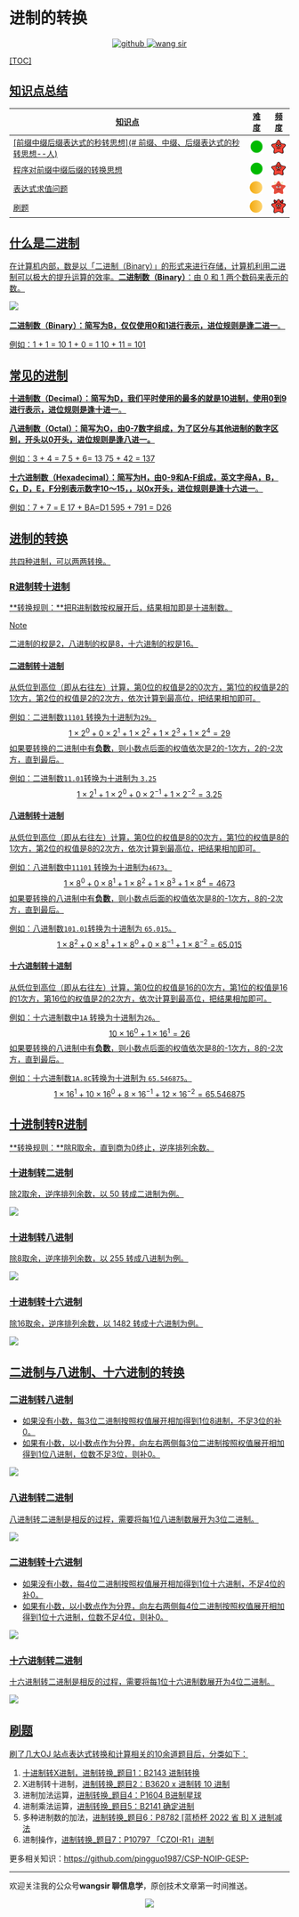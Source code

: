 # 进制的转换

<p align="center">
  <a href="https://github.com/pingguo1987"> <img src="https://img.shields.io/badge/github-pingguo1987-blue" height="25px" alt="github" />
  <a href="https://www.zhihu.com/people/wangsirliaoxinxixue"> <img src="https://img.shields.io/badge/%E7%9F%A5%E4%B9%8E-wangsirliaoxinxixue-blue" height="25px" alt="wang sir">
</p> 

[TOC]

## 知识点总结

| 知识点                                                       | 难度                                                         | 频度                                                         |
| ------------------------------------------------------------ | ------------------------------------------------------------ | ------------------------------------------------------------ |
| [前缀中缀后缀表达式的秒转思想](# 前缀、中缀、后缀表达式的秒转思想--人) | <img src="../image/pic/%E8%BF%9B%E5%88%B6%E7%9A%84%E8%BD%AC%E6%8D%A2/button.png" style="zoom:5%;" /> | <img src="../image/pic/%E8%BF%9B%E5%88%B6%E7%9A%84%E8%BD%AC%E6%8D%A2/devil-0.png" style="zoom:5%;" /> |
| [程序对前缀中缀后缀的转换思想](#前缀、中缀、后缀表达式的转换思想--程序) | <img src="../image/pic/%E8%BF%9B%E5%88%B6%E7%9A%84%E8%BD%AC%E6%8D%A2/button.png" style="zoom:5%;" /> | <img src="../image/pic/%E8%BF%9B%E5%88%B6%E7%9A%84%E8%BD%AC%E6%8D%A2/devil-0.png" style="zoom:5%;" /> |
| [表达式求值问题](#表达式求值)                                | <img src="../image/pic/%E8%BF%9B%E5%88%B6%E7%9A%84%E8%BD%AC%E6%8D%A2/shape.png" style="zoom:4.5%;" /> | <img src="../image/pic/%E8%BF%9B%E5%88%B6%E7%9A%84%E8%BD%AC%E6%8D%A2/devil-1.png" style="zoom:5%;" /> |
| [刷题](#刷题)                                                | <img src="../image/pic/%E8%BF%9B%E5%88%B6%E7%9A%84%E8%BD%AC%E6%8D%A2/shape.png" style="zoom:4.5%;" /> | <img src="../image/pic/%E8%BF%9B%E5%88%B6%E7%9A%84%E8%BD%AC%E6%8D%A2/devil-2.png" style="zoom:5%;" /> |

## 什么是二进制

在计算机内部，数是以「二进制（Binary）」的形式来进行存储，计算机利用二进制可以极大的提升运算的效率。**二进制数（Binary）**：由 0 和 1 两个数码来表示的数。

<img src ="https://cdn.jsdelivr.net/gh/pingguo1987/CSP-NOIP-GESP-/image/pic/进制的转换/%E8%BF%9B%E5%88%B6%E7%9A%84%E8%BD%AC%E6%8D%A2/%E4%BA%8C%E8%BF%9B%E5%88%B6.png" />

**二进制数（Binary）：**简写为B，仅仅使用0和1进行表示，进位规则是**逢二进一**。

例如：1 + 1 = 10       1 + 0 = 1      10 + 11 = 101

## 常见的进制

**十进制数（Decimal）：**简写为D，我们平时使用的最多的就是10进制，使用0到9进行表示，进位规则是**逢十进一**。

**八进制数（Octal）：**简写为O，由0-7数字组成，为了区分与其他进制的数字区别，开头以0开头，进位规则是**逢八进一。**

例如：3 + 4 =  7  5 + 6= 13  75 + 42 = 137

**十六进制数（Hexadecimal）：**简写为H，由0-9和A-F组成，英文字母A，B，C，D，E，F分别表示数字10～15，，以0x开头，进位规则是**逢十六进一**。

例如：7 + 7 = E     17 + BA=D1    595 + 791 = D26

## 进制的转换

共四种进制，可以两两转换。

### R进制转十进制 

**转换规则：**把R进制数按权展开后，结果相加即是十进制数。 

> [!NOTE]
>
> 二进制的权是2，八进制的权是8，十六进制的权是16。

#### 二进制转十进制

从低位到高位（即从右往左）计算，第0位的权值是2的0次方，第1位的权值是2的1次方，第2位的权值是2的2次方，依次计算到最高位，把结果相加即可。

例如：二进制数`11101` 转换为十进制为`29`。
$$
1 \times 2^0 + 0 \times 2^1 + 1 \times 2^2 + 1 \times 2^3 + 1 \times 2^4 = 29
$$
如果要转换的二进制中有**负数**，则小数点后面的权值依次是2的-1次方，2的-2次方，直到最后。

例如：二进制数`11.01`转换为十进制为 `3.25`
$$
1 \times 2^1 + 1 \times 2^0 + 0 \times 2^{-1} + 1 \times 2^{-2} = 3.25
$$

#### 八进制转十进制

从低位到高位（即从右往左）计算，第0位的权值是8的0次方，第1位的权值是8的1次方，第2位的权值是8的2次方，依次计算到最高位，把结果相加即可。

例如：八进制数中`11101` 转换为十进制为`4673`。
$$
1 \times 8^0 + 0 \times 8^1 + 1 \times 8^2 + 1 \times 8^3 + 1 \times 8^4 = 4673
$$
如果要转换的八进制中有**负数**，则小数点后面的权值依次是8的-1次方，8的-2次方，直到最后。

例如：八进制数`101.01`转换为十进制为 `65.015`。
$$
1 \times 8^2 + 0 \times 8^1 + 1 \times 8^0 + 0 \times 8^{-1} + 1 \times 8^{-2} = 65.015
$$

#### 十六进制转十进制

从低位到高位（即从右往左）计算，第0位的权值是16的0次方，第1位的权值是16的1次方，第16位的权值是2的2次方，依次计算到最高位，把结果相加即可。

例如：十六进制数中`1A` 转换为十进制为`26`。
$$
10 \times 16^0 + 1 \times 16^1  = 26
$$
如果要转换的八进制中有**负数**，则小数点后面的权值依次是8的-1次方，8的-2次方，直到最后。

例如：十六进制数`1A.8C`转换为十进制为 `65.546875`。
$$
1 \times 16^1 + 10 \times 16^0 + 8 \times 16^{-1} + 12 \times 16^{-2} = 65.546875
$$

## 十进制转R进制

**转换规则：**除R取余，直到商为0终止，逆序排列余数。

### 十进制转二进制

除2取余，逆序排列余数，以 50 转成二进制为例。

<img src ="https://cdn.jsdelivr.net/gh/pingguo1987/CSP-NOIP-GESP-/image/pic/进制的转换/%E8%BF%9B%E5%88%B6%E7%9A%84%E8%BD%AC%E6%8D%A2/10%E8%BF%9B%E5%88%B6%E8%BD%AC2%E8%BF%9B%E5%88%B6.png" />



### 十进制转八进制

除8取余，逆序排列余数，以 255 转成八进制为例。

<img src ="https://cdn.jsdelivr.net/gh/pingguo1987/CSP-NOIP-GESP-/image/pic/进制的转换/%E8%BF%9B%E5%88%B6%E7%9A%84%E8%BD%AC%E6%8D%A2/10%E8%BF%9B%E5%88%B6%E8%BD%AC8%E8%BF%9B%E5%88%B6.png" />

### 十进制转十六进制

除16取余，逆序排列余数，以 1482 转成十六进制为例。

<img src ="https://cdn.jsdelivr.net/gh/pingguo1987/CSP-NOIP-GESP-/image/pic/进制的转换/%E8%BF%9B%E5%88%B6%E7%9A%84%E8%BD%AC%E6%8D%A2/10%E8%BF%9B%E5%88%B6%E8%BD%AC16%E8%BF%9B%E5%88%B6.png" />

## 二进制与八进制、十六进制的转换

### 二进制转八进制

- 如果没有小数，每3位二进制按照权值展开相加得到1位8进制，不足3位的补0。
- 如果有小数，以小数点作为分界，向左右两侧每3位二进制按照权值展开相加得到1位八进制，位数不足3位，则补0。

<img src ="https://cdn.jsdelivr.net/gh/pingguo1987/CSP-NOIP-GESP-/image/pic/进制的转换/%E8%BF%9B%E5%88%B6%E7%9A%84%E8%BD%AC%E6%8D%A2/2%E8%BF%9B%E5%88%B6%E8%BD%AC8%E8%BF%9B%E5%88%B6%E6%9C%89%E5%B0%8F%E6%95%B0.png" />

### 八进制转二进制

八进制转二进制是相反的过程，需要将每1位八进制数展开为3位二进制。



<img src ="https://cdn.jsdelivr.net/gh/pingguo1987/CSP-NOIP-GESP-/image/pic/进制的转换/%E8%BF%9B%E5%88%B6%E7%9A%84%E8%BD%AC%E6%8D%A2/8%E8%BF%9B%E5%88%B6%E8%BD%AC2%E8%BF%9B%E5%88%B6%E6%9C%89%E5%B0%8F%E6%95%B0.png" />

### 二进制转十六进制

- 如果没有小数，每4位二进制按照权值展开相加得到1位十六进制，不足4位的补0。
- 如果有小数，以小数点作为分界，向左右两侧每4位二进制按照权值展开相加得到1位十六进制，位数不足4位，则补0。

<img src ="https://cdn.jsdelivr.net/gh/pingguo1987/CSP-NOIP-GESP-/image/pic/进制的转换/%E8%BF%9B%E5%88%B6%E7%9A%84%E8%BD%AC%E6%8D%A2/2%E8%BF%9B%E5%88%B6%E8%BD%AC16%E8%BF%9B%E5%88%B6%E6%9C%89%E5%B0%8F%E6%95%B0.png" />



### 十六进制转二进制

十六进制转二进制是相反的过程，需要将每1位十六进制数展开为4位二进制。

<img src ="https://cdn.jsdelivr.net/gh/pingguo1987/CSP-NOIP-GESP-/image/pic/进制的转换/%E8%BF%9B%E5%88%B6%E7%9A%84%E8%BD%AC%E6%8D%A2/16%E8%BF%9B%E5%88%B6%E8%BD%AC2%E8%BF%9B%E5%88%B6%E6%9C%89%E5%B0%8F%E6%95%B0.png" />



## 刷题

刷了几大OJ 站点表达式转换和计算相关的10余道题目后，分类如下：

1. 十进制转X进制，[进制转换_题目1：B2143 进制转换](https://github.com/pingguo1987/CSP-NOIP-GESP-/blob/main/%E8%BF%9B%E5%88%B6%E7%9A%84%E8%BD%AC%E6%8D%A2/%E8%BF%9B%E5%88%B6%E8%BD%AC%E6%8D%A2_%E9%A2%98%E7%9B%AE1%EF%BC%9AB2143%20%E8%BF%9B%E5%88%B6%E8%BD%AC%E6%8D%A2.md)
2. X进制转十进制，[进制转换_题目2：B3620 x 进制转 10 进制](https://github.com/pingguo1987/CSP-NOIP-GESP-/blob/main/%E8%BF%9B%E5%88%B6%E7%9A%84%E8%BD%AC%E6%8D%A2/%E8%BF%9B%E5%88%B6%E8%BD%AC%E6%8D%A2_%E9%A2%98%E7%9B%AE2%EF%BC%9AB3620%20x%20%E8%BF%9B%E5%88%B6%E8%BD%AC%2010%20%E8%BF%9B%E5%88%B6.md)
3. 进制加法运算，[进制转换_题目4：P1604 B进制星球](https://github.com/pingguo1987/CSP-NOIP-GESP-/blob/main/%E8%BF%9B%E5%88%B6%E7%9A%84%E8%BD%AC%E6%8D%A2/%E8%BF%9B%E5%88%B6%E8%BD%AC%E6%8D%A2_%E9%A2%98%E7%9B%AE4%EF%BC%9AP1604%20B%E8%BF%9B%E5%88%B6%E6%98%9F%E7%90%83.md)
4. 进制乘法运算，[进制转换_题目5：B2141 确定进制](https://github.com/pingguo1987/CSP-NOIP-GESP-/blob/main/%E8%BF%9B%E5%88%B6%E7%9A%84%E8%BD%AC%E6%8D%A2/%E8%BF%9B%E5%88%B6%E8%BD%AC%E6%8D%A2_%E9%A2%98%E7%9B%AE5%EF%BC%9AB2141%20%E7%A1%AE%E5%AE%9A%E8%BF%9B%E5%88%B6.md)
5. 多种进制数的加法，[进制转换_题目6：P8782 [蓝桥杯 2022 省 B] X 进制减法](https://github.com/pingguo1987/CSP-NOIP-GESP-/blob/main/%E8%BF%9B%E5%88%B6%E7%9A%84%E8%BD%AC%E6%8D%A2/%E8%BF%9B%E5%88%B6%E8%BD%AC%E6%8D%A2_%E9%A2%98%E7%9B%AE6%EF%BC%9AP8782%20%5B%E8%93%9D%E6%A1%A5%E6%9D%AF%202022%20%E7%9C%81%20B%5D%20X%20%E8%BF%9B%E5%88%B6%E5%87%8F%E6%B3%95.md)
6. 进制操作，[进制转换_题目7：P10797 「CZOI-R1」进制](https://github.com/pingguo1987/CSP-NOIP-GESP-/blob/main/%E8%BF%9B%E5%88%B6%E7%9A%84%E8%BD%AC%E6%8D%A2/%E8%BF%9B%E5%88%B6%E8%BD%AC%E6%8D%A2_%E9%A2%98%E7%9B%AE7%EF%BC%9AP10797%20%E3%80%8CCZOI-R1%E3%80%8D%E8%BF%9B%E5%88%B6.md)

更多相关知识：https://github.com/pingguo1987/CSP-NOIP-GESP-

---

欢迎关注我的公众号**wangsir 聊信息学**，原创技术文章第一时间推送。

<center>
    <img src="https://cdn.jsdelivr.net/gh/pingguo1987/CSP-NOIP-GESP-/image/pic/扫码_搜索联合传播样式-白色版.png">
</center>
